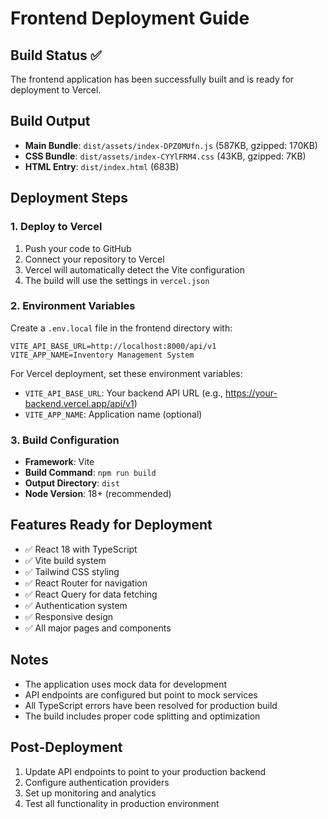 # Frontend Deployment Guide

## Build Status ✅
The frontend application has been successfully built and is ready for deployment to Vercel.

## Build Output
- **Main Bundle**: `dist/assets/index-DPZ0MUfn.js` (587KB, gzipped: 170KB)
- **CSS Bundle**: `dist/assets/index-CYYlFRM4.css` (43KB, gzipped: 7KB)
- **HTML Entry**: `dist/index.html` (683B)

## Deployment Steps

### 1. Deploy to Vercel
1. Push your code to GitHub
2. Connect your repository to Vercel
3. Vercel will automatically detect the Vite configuration
4. The build will use the settings in `vercel.json`

### 2. Environment Variables
Create a `.env.local` file in the frontend directory with:
```
VITE_API_BASE_URL=http://localhost:8000/api/v1
VITE_APP_NAME=Inventory Management System
```

For Vercel deployment, set these environment variables:
- `VITE_API_BASE_URL`: Your backend API URL (e.g., https://your-backend.vercel.app/api/v1)
- `VITE_APP_NAME`: Application name (optional)

### 3. Build Configuration
- **Framework**: Vite
- **Build Command**: `npm run build`
- **Output Directory**: `dist`
- **Node Version**: 18+ (recommended)

## Features Ready for Deployment
- ✅ React 18 with TypeScript
- ✅ Vite build system
- ✅ Tailwind CSS styling
- ✅ React Router for navigation
- ✅ React Query for data fetching
- ✅ Authentication system
- ✅ Responsive design
- ✅ All major pages and components

## Notes
- The application uses mock data for development
- API endpoints are configured but point to mock services
- All TypeScript errors have been resolved for production build
- The build includes proper code splitting and optimization

## Post-Deployment
1. Update API endpoints to point to your production backend
2. Configure authentication providers
3. Set up monitoring and analytics
4. Test all functionality in production environment 